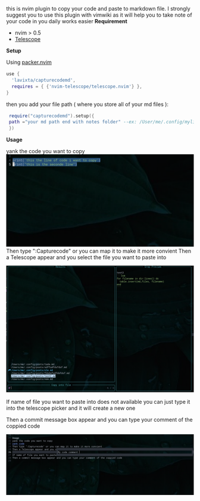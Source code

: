 this is nvim plugin to copy your code and paste to markdown file.
I strongly suggest you to use this plugin with vimwiki as it will help you to take note of your code in you daily works easier 
**Requirement**
- nvim > 0.5 
- [Telescope](https://github.com/nvim-telescope/telescope.nvim)   

**Setup**   

Using [packer.nvim](https://github.com/wbthomason/packer.nvim)
  ```lua
  use {
    'lavixta/capturecodemd',
    requires = { {'nvim-telescope/telescope.nvim'} },
  }

  ```
  then you add your file path ( where you store all of your md files ):
  ```lua
   require("capturecodemd").setup({
   path ="your md path end with notes folder" --ex: /User/me/.config/mylibary/notes 
   })
  ```
**Usage**   

yank the code you want to copy 
![yank code](./media/yankcode.png)
Then type ":Capturecode" or you can map it to make it more convient 
Then a Telescope appear and you select the file you want to paste into

![telescope](./media/telescope.png)

If name of file you want to paste into does not available you can just type it into the telescope picker and it will create a new one 

Then a commit message box appear and you can type your comment of the coppied code 

![comment](./media/comment.png)

